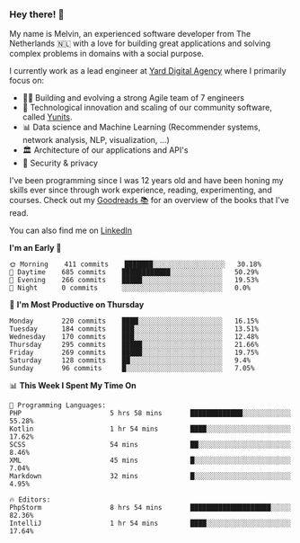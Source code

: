 ### Hey there! 👋

My name is Melvin, an experienced software developer from The Netherlands 🇳🇱 with a love for building great applications and solving complex problems in domains with a social purpose. 

I currently work as a lead engineer at [Yard Digital Agency](https://github.com/yardinternet) where I primarily focus on:

* 👏🏼 Building and evolving a strong Agile team of 7 engineers
* 🚀 Technological innovation and scaling of our community software, called [Yunits](https://www.yunits.com/).
* 📊 Data science and Machine Learning (Recommender systems, network analysis, NLP, visualization, ...)
* 🏛 Architecture of our applications and API's
* 🔐 Security & privacy

I've been programming since I was 12 years old and have been honing my skills ever since through work experience, reading, experimenting, and courses.
Check out my [Goodreads 📚](https://goodreads.com/melvinkoopmans) for an overview of the books that I've read. 

You can also find me on [LinkedIn](https://www.linkedin.com/in/melvinkoopmans)

<!--START_SECTION:waka-->
**I'm an Early 🐤** 

```text
🌞 Morning    411 commits    ███████░░░░░░░░░░░░░░░░░░   30.18% 
🌆 Daytime    685 commits    ████████████░░░░░░░░░░░░░   50.29% 
🌃 Evening    266 commits    █████░░░░░░░░░░░░░░░░░░░░   19.53% 
🌙 Night      0 commits      ░░░░░░░░░░░░░░░░░░░░░░░░░   0.0%

```
📅 **I'm Most Productive on Thursday** 

```text
Monday       220 commits    ████░░░░░░░░░░░░░░░░░░░░░   16.15% 
Tuesday      184 commits    ███░░░░░░░░░░░░░░░░░░░░░░   13.51% 
Wednesday    170 commits    ███░░░░░░░░░░░░░░░░░░░░░░   12.48% 
Thursday     295 commits    █████░░░░░░░░░░░░░░░░░░░░   21.66% 
Friday       269 commits    █████░░░░░░░░░░░░░░░░░░░░   19.75% 
Saturday     128 commits    ██░░░░░░░░░░░░░░░░░░░░░░░   9.4% 
Sunday       96 commits     █░░░░░░░░░░░░░░░░░░░░░░░░   7.05%

```


📊 **This Week I Spent My Time On** 

```text
💬 Programming Languages: 
PHP                      5 hrs 58 mins       █████████████░░░░░░░░░░░░   55.28% 
Kotlin                   1 hr 54 mins        ████░░░░░░░░░░░░░░░░░░░░░   17.62% 
SCSS                     54 mins             ██░░░░░░░░░░░░░░░░░░░░░░░   8.46% 
XML                      45 mins             █░░░░░░░░░░░░░░░░░░░░░░░░   7.04% 
Markdown                 32 mins             █░░░░░░░░░░░░░░░░░░░░░░░░   4.95%

🔥 Editors: 
PhpStorm                 8 hrs 54 mins       ████████████████████░░░░░   82.36% 
IntelliJ                 1 hr 54 mins        ████░░░░░░░░░░░░░░░░░░░░░   17.64%

```


<!--END_SECTION:waka-->
